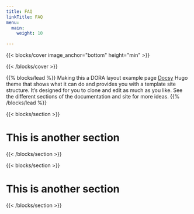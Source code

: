 ```yaml
---
title: FAQ
linkTitle: FAQ
menu:
  main:
    weight: 10

---
```



{{< blocks/cover  image_anchor="bottom" height="min" >}}

<p class="lead mt-5">
</p>

{{< /blocks/cover >}}

{{% blocks/lead %}}
Making this a DORA layout example page <a href="https://github.com/google/docsy">Docsy</a> Hugo theme that shows what it can do and provides you with a template site structure. It’s designed for you to clone and edit as much as you like. See the different sections of the documentation and site for more ideas.
{{% /blocks/lead %}}


{{< blocks/section >}}
<div class="col-12">
<h1 class="text-center">This is another section</h1>
</div>

{{< /blocks/section >}}



{{< blocks/section >}}

<div class="col-12">
<h1 class="text-center">This is another section</h1>
</div>

{{< /blocks/section >}}
